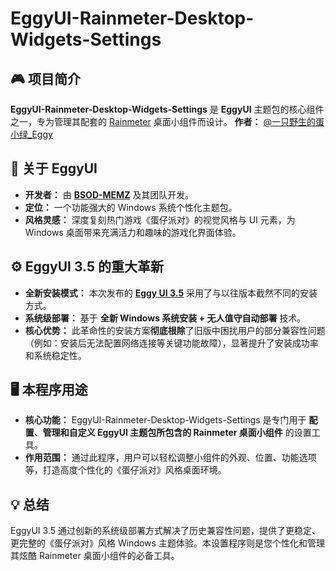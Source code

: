 ﻿# EggyUI-Rainmeter-Desktop-Widgets-Settings

## 🎮 项目简介
**EggyUI-Rainmeter-Desktop-Widgets-Settings** 是 **EggyUI** 主题包的核心组件之一，专为管理其配套的 [Rainmeter](https://www.rainmeter.net/) 桌面小组件而设计。
**作者：** [@一只野生的蛋小绿_Eggy](https://space.bilibili.com/1591761987)

## 🌟 关于 EggyUI
*   **开发者：** 由 [**BSOD-MEMZ**](https://space.bilibili.com/1975308950) 及其团队开发。
*   **定位：** 一个功能强大的 Windows 系统个性化主题包。
*   **风格灵感：** 深度复刻热门游戏《蛋仔派对》的视觉风格与 UI 元素，为 Windows 桌面带来充满活力和趣味的游戏化界面体验。

## ⚙️ EggyUI 3.5 的重大革新
*   **全新安装模式：** 本次发布的 [**Eggy UI 3.5**](https://www.bilibili.com/video/BV1kbgGz7Em1) 采用了与以往版本截然不同的安装方式。
*   **系统级部署：** 基于 **全新 Windows 系统安装 + 无人值守自动部署** 技术。
*   **核心优势：** 此革命性的安装方案**彻底根除**了旧版中困扰用户的部分兼容性问题（例如：安装后无法配置网络连接等关键功能故障），显著提升了安装成功率和系统稳定性。

## 🖥️ 本程序用途
*   **核心功能：** EggyUI-Rainmeter-Desktop-Widgets-Settings 是专门用于 **配置、管理和自定义 EggyUI 主题包所包含的 Rainmeter 桌面小组件** 的设置工具。
*   **作用范围：** 通过此程序，用户可以轻松调整小组件的外观、位置、功能选项等，打造高度个性化的《蛋仔派对》风格桌面环境。

## 💡 总结
EggyUI 3.5 通过创新的系统级部署方式解决了历史兼容性问题，提供了更稳定、更完整的《蛋仔派对》风格 Windows 主题体验。本设置程序则是您个性化和管理其炫酷 Rainmeter 桌面小组件的必备工具。